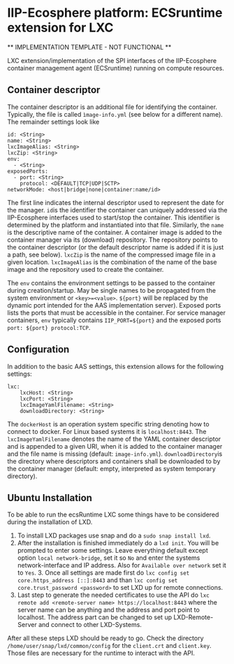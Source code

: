 # IIP-Ecosphere platform: ECSruntime extension for LXC

** IMPLEMENTATION TEMPLATE - NOT FUNCTIONAL **

LXC extension/implementation of the SPI interfaces of the IIP-Ecosphere container management agent (ECSruntime) running on compute resources.

## Container descriptor

The container descriptor is an additional file for identifying the container. Typically, the file is called `ìmage-info.yml` (see below for a different name). The remainder settings look like

    id: <String>
    name: <String>
    lxcImageAlias: <String>
    lxcZip: <String>
    env: 
      - <String>
    exposedPorts:
      - port: <String>
        protocol: <DEFAULT|TCP|UDP|SCTP>
    networkMode: <host|bridge|none|container:name/id>

The first line indicates the internal descriptor used to represent the date for the manager. `id`is the identifier the container can uniquely addressed via the IIP-Ecosphere interfaces used to start/stop the container. This identifier is determined by the platform and instantiated into that file. Similarly, the `name` is the descriptive name of the container. A container image is added to the container manager via its (download) repository. The repository points to the container descriptor (or the default descriptor name is added if it is just a path, see below). `lxcZip` is the name of the compressed image file in a given location. `lxcImageAlias` is the combination of the name of the base image and the repository used to create the container.

The `env` contains the environment settings to be passed to the container during creation/startup. May be single names to be propagated from the system environment or `<key>=<value>`. `${port}` will be replaced by the dynamic port intended for the AAS implementation server). Exposed ports lists the ports that must be accessible in the container. For service manager containers, `env` typically contains `IIP_PORT=${port}` and the exposed ports `port: ${port} protocol:TCP`.


## Configuration

In addition to the basic AAS settings, this extension allows for the following settings:

    lxc:
        lxcHost: <String>
        lxcPort: <String>
        lxcImageYamlFilename: <String>
        downloadDirectory: <String>
    
The `dockerHost` is an operation system specific string denoting how to connect to docker. For Linux based systems it is `localhost:8443`. The `lxcImageYamlFilename` denotes the name of the YAML container descriptor and is appended to a given URI, when it is added to the container manager and the file name is missing (default: `image-info.yml`). `downloadDirectory`is the directory where descriptors and containers shall be downloaded to by the container manager (default: empty, interpreted as system temporary directory).

## Ubuntu Installation

To be able to run the ecsRuntime LXC some things have to be considered during the installation of LXD.

1. To install LXD packages use snap and do a `sudo snap install lxd`. 
2. After the installation is finished immediately do a `lxd init`. 
You will be prompted to enter some settings. Leave everything default except option `local network-bridge`, set it so `No` and enter the systems network-interface and IP address. Also for `Available over network` set it to `Yes`. 3. Once all settings are made first do `lxc config set core.https_address [::]:8443` and than
`lxc config set core.trust_password <password>` to set LXD up for remote connections. 
4. Last step to generate the needed certificates to use the API do `lxc remote add <remote-server name> https://localhost:8443` where the server name can be anything and the address and port point to localhost. The address part can be changed to set up LXD-Remote-Server and connect to other LXD-Systems.

After all these steps LXD should be ready to go. Check the directory `/home/user/snap/lxd/common/config` for the `client.crt` and `client.key`. Those files are necessary for the runtime to interact with the API.